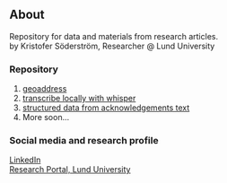 ## About
Repository for data and materials from research articles.   
by Kristofer Söderström, Researcher @ Lund University
### Repository 
1. [geoaddress](https://soderstromkr.github.io/geoaddress/)
1. [transcribe locally with whisper](https://github.com/soderstromkr/transcribe)
1. [structured data from acknowledgements text](https://github.com/soderstromkr/acknowledge)
1. More soon...

### Social media and research profile
[LinkedIn](https://www.linkedin.com/in/krsoderstrom/)  
[Research Portal, Lund University](https://portal.research.lu.se/en/persons/kristofer-s%C3%B6derstr%C3%B6m)
